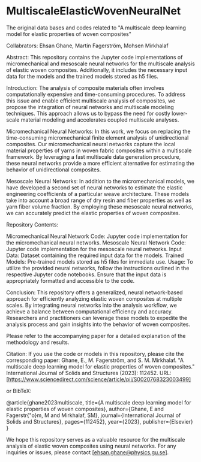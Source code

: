 # MultiscaleElasticWovenNeuralNet
The original data bases and codes related to "A multiscale deep learning model for elastic properties of woven composites"

Collabrators: Ehsan Ghane, Martin Fagerström, Mohsen Mirkhalaf

Abstract:
This repository contains the Jupyter code implementations of micromechanical and mesoscale neural networks for the multiscale analysis of elastic woven composites. Additionally, it includes the necessary input data for the models and the trained models stored as h5 files.

Introduction:
The analysis of composite materials often involves computationally expensive and time-consuming procedures. To address this issue and enable efficient multiscale analysis of composites, we propose the integration of neural networks and multiscale modeling techniques. This approach allows us to bypass the need for costly lower-scale material modeling and accelerates coupled multiscale analyses.

Micromechanical Neural Networks:
In this work, we focus on replacing the time-consuming micromechanical finite element analysis of unidirectional composites. Our micromechanical neural networks capture the local material properties of yarns in woven fabric composites within a multiscale framework. By leveraging a fast multiscale data generation procedure, these neural networks provide a more efficient alternative for estimating the behavior of unidirectional composites.

Mesoscale Neural Networks:
In addition to the micromechanical models, we have developed a second set of neural networks to estimate the elastic engineering coefficients of a particular weave architecture. These models take into account a broad range of dry resin and fiber properties as well as yarn fiber volume fraction. By employing these mesoscale neural networks, we can accurately predict the elastic properties of woven composites.

Repository Contents:

Micromechanical Neural Network Code: Jupyter code implementation for the micromechanical neural networks.
Mesoscale Neural Network Code: Jupyter code implementation for the mesoscale neural networks.
Input Data: Dataset containing the required input data for the models.
Trained Models: Pre-trained models stored as h5 files for immediate use.
Usage:
To utilize the provided neural networks, follow the instructions outlined in the respective Jupyter code notebooks. Ensure that the input data is appropriately formatted and accessible to the code.

Conclusion:
This repository offers a generalized, neural network-based approach for efficiently analyzing elastic woven composites at multiple scales. By integrating neural networks into the analysis workflow, we achieve a balance between computational efficiency and accuracy. Researchers and practitioners can leverage these models to expedite the analysis process and gain insights into the behavior of woven composites.

Please refer to the accompanying paper for a detailed explanation of the methodology and results.

Citation:
If you use the code or models in this repository, please cite the corresponding paper:
Ghane, E., M. Fagerström, and S. M. Mirkhalaf. "A multiscale deep learning model for elastic properties of woven composites." International Journal of Solids and Structures (2023): 112452.
URL: 
[https://www.sciencedirect.com/science/article/pii/S0020768323003499]

or BibTeX:

@article{ghane2023multiscale,
  title={A multiscale deep learning model for elastic properties of woven composites},
  author={Ghane, E and Fagerstr{\"o}m, M and Mirkhalaf, SM},
  journal={International Journal of Solids and Structures},
  pages={112452},
  year={2023},
  publisher={Elsevier}
}

We hope this repository serves as a valuable resource for the multiscale analysis of elastic woven composites using neural networks. For any inquiries or issues, please contact [ehsan.ghane@physics.gu.se].
